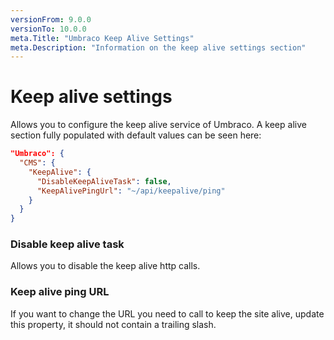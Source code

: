```yaml
---
versionFrom: 9.0.0
versionTo: 10.0.0
meta.Title: "Umbraco Keep Alive Settings"
meta.Description: "Information on the keep alive settings section"
---
```


# Keep alive settings

Allows you to configure the keep alive service of Umbraco. A keep alive section fully populated with default values can be seen here:

```json
"Umbraco": {
  "CMS": {
    "KeepAlive": {
      "DisableKeepAliveTask": false,
      "KeepAlivePingUrl": "~/api/keepalive/ping"
    }
  }
}
```

### Disable keep alive task

Allows you to disable the keep alive http calls.

### Keep alive ping URL

If you want to change the URL you need to call to keep the site alive, update this property, it should not contain a trailing slash.
